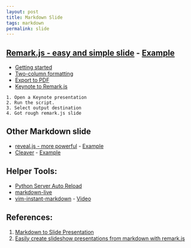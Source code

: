 ```yaml
---
layout: post
title: Markdown Slide
tags: markdown
permalink: slide
---
```


## [Remark.js - easy and simple slide](https://github.com/gnab/remark) - [Example](http://remarkjs.com)
- [Getting started](https://github.com/gnab/remark/wiki#getting-started)
- [Two-column formatting](https://github.com/gnab/remark/issues/236#issuecomment-108211948)
- [Export to PDF](https://github.com/gnab/remark/issues/50#issuecomment-112140176)
- [Keynote to Remark.js](https://github.com/derickfay/key2txt/blob/master/k2remark.applescript)

```
1. Open a Keynote presentation
2. Run the script.
3. Select output destination
4. Got rough remark.js slide
```

## Other Markdown slide
- [reveal.js - more powerful](https://github.com/hakimel/reveal.js) - [Example](http://lab.hakim.se/reveal-js/)
- [Cleaver](https://github.com/jdan/cleaver) - [Example](http://jdan.github.io/cleaver)

## Helper Tools:
- [Python Server Auto Reload](https://github.com/lepture/python-livereload)
- [markdown-live](https://github.com/mobily/markdown-live)
- [vim-instant-markdown](https://github.com/suan/vim-instant-markdown) - [Video](https://www.youtube.com/watch?v=NqKDUxp5wsA)

## References:
1. [Markdown to Slide Presentation](http://caseywatts.github.io/2012/12/12/markdown_to_slide_presentation/)
2. [Easily create slideshow presentations from markdown with remark.js](http://tech.graze.com/2015/07/31/easily-create-slideshow-presentations-from-markdown-with-remark-js/)
